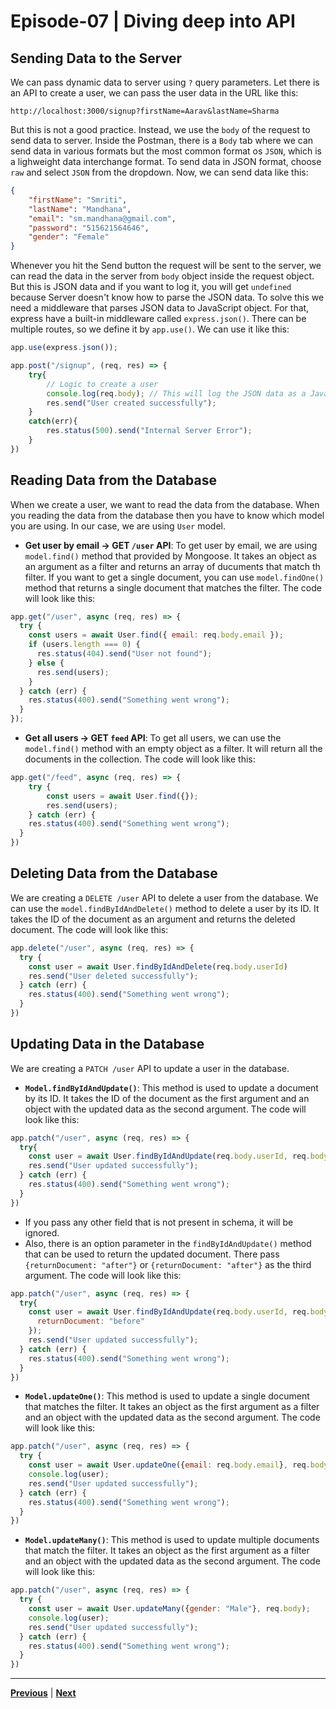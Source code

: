 # Episode-07 | Diving deep into API

## Sending Data to the Server
We can pass dynamic data to server using `?` query parameters. Let there is an API to create a user, we can pass the user data in the URL like this:
```shell
http://localhost:3000/signup?firstName=Aarav&lastName=Sharma
```
But this is not a good practice. Instead, we use the `body` of the request to send data to server. Inside the Postman, there is a `Body` tab where we can send data in various formats but the most common format os `JSON`, which is a lighweight data interchange format. To send data in JSON format, choose `raw` and select `JSON` from the dropdown. Now, we can send data like this:
```json
{
    "firstName": "Smriti",
    "lastName": "Mandhana",
    "email": "sm.mandhana@gmail.com",
    "password": "515621564646",
    "gender": "Female"
}
```

Whenever you hit the Send button the request will be sent to the server, we can read the data in the server from `body` object inside the request object. But this is JSON data and if you want to log it, you will get `undefined` because Server doesn't know how to parse the JSON data. To solve this we need a middleware that parses JSON data to JavaScript object. For that, express have a built-in middleware called `express.json()`. There can be multiple routes, so we define it by `app.use()`. We can use it like this:
```js
app.use(express.json());

app.post("/signup", (req, res) => {
    try{
        // Logic to create a user
        console.log(req.body); // This will log the JSON data as a JavaScript object
        res.send("User created successfully");
    } 
    catch(err){
        res.status(500).send("Internal Server Error");
    }
})
```

## Reading Data from the Database
When we create a user, we want to read the data from the database. When you reading the data from the database then you have to know which model you are using. In our case, we are using `User` model.
- **Get user by email → GET `/user` API**: To get user by email, we are using `model.find()` method that provided by Mongoose. It takes an object as an argument as a filter and returns an array of ducuments that match th filter. If you want to get a single document, you can use `model.findOne()` method that returns a single document that matches the filter. The code will look like this:
```js
app.get("/user", async (req, res) => {
  try {
    const users = await User.find({ email: req.body.email });
    if (users.length === 0) {
      res.status(404).send("User not found");
    } else {
      res.send(users);
    }
  } catch (err) {
    res.status(400).send("Something went wrong");
  }
});
```
- **Get all users → GET `feed` API**: To get all users, we can use the `model.find()` method with an empty object as a filter. It will return all the documents in the collection. The code will look like this:
```js
app.get("/feed", async (req, res) => {
    try {
        const users = await User.find({});
        res.send(users);
    } catch (err) {
    res.status(400).send("Something went wrong");
  }
})
```

## Deleting Data from the Database
We are creating a `DELETE /user` API to delete a user from the database. We can use the `model.findByIdAndDelete()` method to delete a user by its ID. It takes the ID of the document as an argument and returns the deleted document. The code will look like this:
```js
app.delete("/user", async (req, res) => {
  try {
    const user = await User.findByIdAndDelete(req.body.userId)
    res.send("User deleted successfully");
  } catch (err) {
    res.status(400).send("Something went wrong");
  }
})
```
## Updating Data in the Database
We are creating a `PATCH /user` API to update a user in the database. 
- **`Model.findByIdAndUpdate()`**: This method is used to update a document by its ID. It takes the ID of the document as the first argument and an object with the updated data as the second argument. The code will look like this:
```js
app.patch("/user", async (req, res) => {
  try{
    const user = await User.findByIdAndUpdate(req.body.userId, req.body);
    res.send("User updated successfully");
  } catch (err) {
    res.status(400).send("Something went wrong");
  }
})
```
- If you pass any other field that is not present in schema, it will be ignored.
- Also, there is an option parameter in the `findByIdAndUpdate()` method that can be used to return the updated document. There pass `{returnDocument: "after"}` or `{returnDocument: "after"}` as the third argument. The code will look like this:
```js
app.patch("/user", async (req, res) => {
  try{
    const user = await User.findByIdAndUpdate(req.body.userId, req.body, {
      returnDocument: "before"
    });
    res.send("User updated successfully");
  } catch (err) {
    res.status(400).send("Something went wrong");
  }
})
```
- **`Model.updateOne()`**: This method is used to update a single document that matches the filter. It takes an object as the first argument as a filter and an object with the updated data as the second argument. The code will look like this:
```js
app.patch("/user", async (req, res) => {
  try {
    const user = await User.updateOne({email: req.body.email}, req.body);
    console.log(user);
    res.send("User updated successfully");
  } catch (err) {
    res.status(400).send("Something went wrong");
  }
})
```
- **`Model.updateMany()`**: This method is used to update multiple documents that match the filter. It takes an object as the first argument as a filter and an object with the updated data as the second argument. The code will look like this:
```js
app.patch("/user", async (req, res) => {
  try {
    const user = await User.updateMany({gender: "Male"}, req.body);
    console.log(user);
    res.send("User updated successfully");
  } catch (err) {
    res.status(400).send("Something went wrong");
  }
})
```

---

[**Previous**](../S02%20Episode%206/README.md) | [**Next**](../S02%20Episode%208/README.md)
